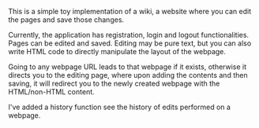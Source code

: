 This is a simple toy implementation of a wiki, a website where you can edit the pages and save those changes.

Currently, the application has registration, login and logout functionalities. Pages can be edited and saved. Editing may be pure text, but you
can also write HTML code to directly manipulate the layout of the webpage.

Going to any webpage URL leads to that webpage if it exists, otherwise it directs you to the editing page, where upon adding the contents and 
then saving, it will redirect you to the newly created webpage with the HTML/non-HTML content.

I've added a history function see the history of edits performed on a webpage.
